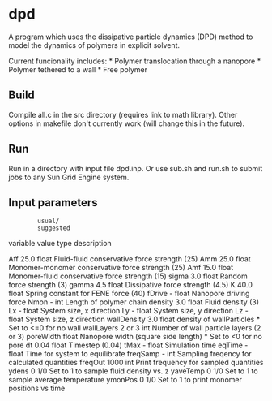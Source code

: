 dpd
===

A program which uses the dissipative particle dynamics (DPD) method to model the dynamics of polymers in explicit solvent.

Current funcionality includes:
    * Polymer translocation through a nanopore
    * Polymer tethered to a wall
    * Free polymer


Build
-----

Compile all.c in the src directory (requires link to math library). Other options in makefile don't currently work (will change this in the future).


Run
---
Run in a directory with input file dpd.inp. Or use sub.sh and run.sh to submit jobs to any Sun Grid Engine system.


Input parameters
----------------
            
            usual/
            suggested
variable    value       type    description

Aff         25.0        float   Fluid-fluid conservative force strength (25)
Amm         25.0        float   Monomer-monomer conservative force strength (25)
Amf         15.0        float   Monomer-fluid conservative force strength (15)
sigma       3.0         float   Random force strength (3)
gamma       4.5         float   Dissipative force strength (4.5)
K           40.0        float   Spring constant for FENE force (40)
fDrive      -           float   Nanopore driving force
Nmon        -           int     Length of polymer chain
density     3.0         float   Fluid density (3)
Lx          -           float   System size, x direction
Ly          -           float   System size, y direction
Lz          -           float   System size, z direction
wallDensity 3.0         float   density of wallParticles
                                    * Set to <=0 for no wall
wallLayers  2 or 3      int     Number of wall particle layers (2 or 3)
poreWidth               float   Nanopore width (square side length)
                                    * Set to <0 for no pore
dt          0.04        float   Timestep (0.04)
tMax        -           float   Simulation time
eqTime      -           float   Time for system to equilibrate
freqSamp    -           int     Sampling freqency for calculated quantities
freqOut     1000        int     Print frequency for sampled quantities
ydens       0           1/0     Set to 1 to sample fluid density vs. z
yaveTemp    0           1/0     Set to 1 to sample average temperature
ymonPos     0           1/0     Set to 1 to print monomer positions vs time

